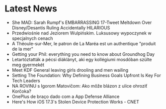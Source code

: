 # Latest News
-  She MAD: Sarah Rumpf's EMBARRASSING 17-Tweet Meltdown Over Disney/Desantis Ruling Accidentally HILARIOUS
-  Przedwiośnie nad Jeziorem Wulpińskim. Luksusowy wypoczynek w specjalnych cenach
-  A Théoule-sur-Mer, le patron de La Maréa est un authentique "produit de la mer"
-  Getting your Phil: everything you need to know about Groundhog Day
-  Letartóztatták a pécsi diáklányt, aki egy kollégiumi mosdóban szülte meg gyermekét
-  Meet KDF General leaving girls drooling and men wailing
-  Setting The Foundation: Why Defining Business Goals Upfront Is Key For Tech Leaders
-  NA ROVINU s Igorom Matovičom: Ako môže blázon z ulice ohroziť Korčoka?
-  OnePlus de braço dado com a App Defense Alliance
-  Here's How iOS 17.3's Stolen Device Protection Works - CNET
